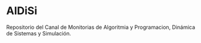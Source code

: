 # AlDiSi
Repositorio del Canal de Monitorias de Algoritmia y Programacion, Dinámica de Sistemas y Simulación. 
